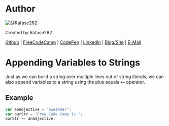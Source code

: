 # Author
![@Rafase282](https://avatars0.githubusercontent.com/Rafase282?&s=128)

Created by Rafase282

[Github](https://github.com/Rafase282) | [FreeCodeCamp](http://www.freecodecamp.com/rafase282) | [CodePen](http://codepen.io/Rafase282/) | [LinkedIn](https://www.linkedin.com/in/rafase282) | [Blog/Site](https://rafase282.wordpress.com/) | [E-Mail](mailto:rafase282@gmail.com)

# Appending Variables to Strings
Just as we can build a string over multiple lines out of string literals, we can also append variables to a string using the plus equals `+=` operator.

## Example

```js
var anAdjective = "awesome!";
var ourStr = "Free Code Camp is ";
ourStr += anAdjective;
```
